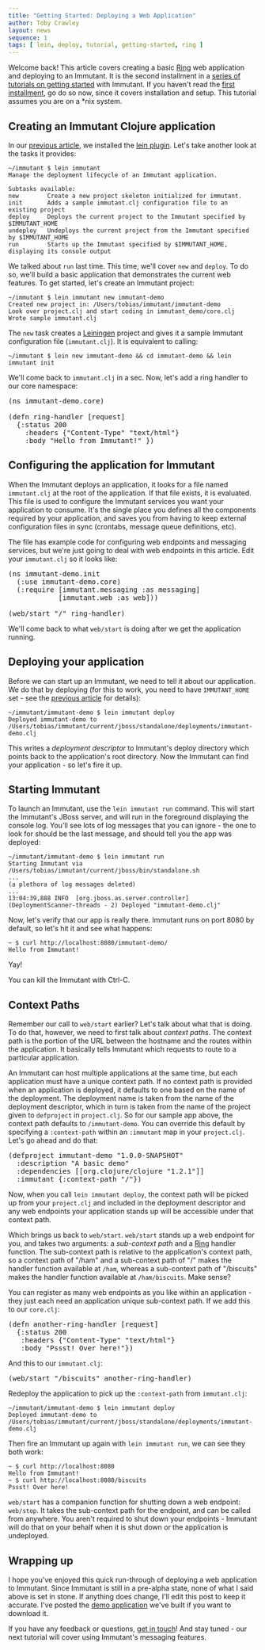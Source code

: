 ```yaml
---
title: "Getting Started: Deploying a Web Application"
author: Toby Crawley
layout: news
sequence: 1
tags: [ lein, deploy, tutorial, getting-started, ring ]
---
```


Welcome back! This article covers creating a basic [Ring] web application and deploying 
to an Immutant. It is the second installment in a 
[series of tutorials on getting started][getting-started] with Immutant. If you haven't
read the [first installment][installing], go do so now, since it covers installation
and setup. This tutorial assumes you are on a *nix system.

## Creating an Immutant Clojure application

In our [previous article][installing], we installed the [lein plugin]. Let's take another
look at the tasks it provides:

    ~/immutant $ lein immutant
    Manage the deployment lifecycle of an Immutant application.

    Subtasks available:
    new        Create a new project skeleton initialized for immutant.
    init       Adds a sample immutant.clj configuration file to an existing project
    deploy     Deploys the current project to the Immutant specified by $IMMUTANT_HOME
    undeploy   Undeploys the current project from the Immutant specified by $IMMUTANT_HOME
    run        Starts up the Immutant specified by $IMMUTANT_HOME, displaying its console output

We talked about `run` last time. This time, we'll cover `new` and `deploy`. To do so, 
we'll build a basic application that demonstrates the current web features. To get
started, let's create an Immutant project:

    ~/immutant $ lein immutant new immutant-demo
    Created new project in: /Users/tobias/immutant/immutant-demo
    Look over project.clj and start coding in immutant_demo/core.clj
    Wrote sample immutant.clj
    
The `new` task creates a [Leiningen] project and gives it a sample Immutant configuration
file (`immutant.clj`). It is equivalent to calling:

    ~/immutant $ lein new immutant-demo && cd immutant-demo && lein immutant init

We'll come back to `immutant.clj` in a sec. Now, let's add a ring handler to our core namespace:

<pre class="syntax clojure">(ns immutant-demo.core)

(defn ring-handler [request]
  {:status 200
    :headers {"Content-Type" "text/html"}
    :body "Hello from Immutant!" })
</pre>

## Configuring the application for Immutant
    
When the Immutant deploys an application, it looks for a file named `immutant.clj` at the root of the
application. If that file exists, it is evaluated. This file is used to configure the
Immutant services you want your application to consume. It's the single place you 
defines all the components required by your application, and saves you from having to
keep external configuration files in sync (crontabs, message queue definitions, etc).

The file has example code for configuring web endpoints and messaging services, but we're
just going to deal with web endpoints in this article. Edit your `immutant.clj` so it 
looks like:

<pre class="syntax clojure">(ns immutant-demo.init
  (:use immutant-demo.core)
  (:require [immutant.messaging :as messaging]
            [immutant.web :as web]))

(web/start "/" ring-handler)
</pre>

We'll come back to what `web/start` is doing after we get the application running.

## Deploying your application

Before we can start up an Immutant, we need to tell it about our application. We do that
by deploying (for this to work, you need to have `IMMUTANT_HOME` set - see the 
[previous article][installing] for details):

    ~/immutant/immutant-demo $ lein immutant deploy
    Deployed immutant-demo to /Users/tobias/immutant/current/jboss/standalone/deployments/immutant-demo.clj

This writes a *deployment descriptor* to Immutant's deploy directory which points back
to the application's root directory. Now the Immutant can find your application - so let's 
fire it up.

## Starting Immutant

To launch an Immutant, use the `lein immutant run` command. This will
start the Immutant's JBoss server, and will run in the foreground displaying the console log.
You'll see lots of log messages that you can ignore - the
one to look for should be the last message, and should tell you the app was deployed:

    ~/immutant/immutant-demo $ lein immutant run
    Starting Immutant via /Users/tobias/immutant/current/jboss/bin/standalone.sh
    ...
    (a plethora of log messages deleted)
    ...
    13:04:39,888 INFO  [org.jboss.as.server.controller] (DeploymentScanner-threads - 2) Deployed "immutant-demo.clj"
    
Now, let's verify that our app is really there. Immutant runs on port 8080 by default, so 
let's hit it and see what happens:

    ~ $ curl http://localhost:8080/immutant-demo/
    Hello from Immutant!

Yay!

You can kill the Immutant with Ctrl-C.

## Context Paths

Remember our call to `web/start` earlier? Let's talk about what that is doing. To 
do that, however, we need to first talk about *context paths*. The context path is 
the portion of the URL between the hostname and the routes within the application.
It basically tells Immutant which requests to route to a particular application.

An Immutant can host multiple applications at the same time, but each application must 
have a unique context path. If no context path is provided when an application
is deployed, it defaults to one based on the name of the deployment. The 
deployment name is taken from the name of the deployment descriptor, which
in turn is taken from the name of the project given to `defproject` in
`project.clj`. So for our sample app above, the context path defaults to 
`/immutant-demo`. You can override this default by specifying
a `:context-path` within an `:immutant` map in your `project.clj`. Let's
go ahead and do that:

<pre class="syntax clojure">(defproject immutant-demo "1.0.0-SNAPSHOT"
  :description "A basic demo"
  :dependencies [[org.clojure/clojure "1.2.1"]]
  :immutant {:context-path "/"})
</pre>

Now, when you call `lein immutant deploy`, the context path will be picked up
from your `project.clj` and included in the deployment descriptor and any
web endpoints your application stands up will be accessible under that
context path.

Which brings us back to `web/start`. `web/start` stands up a web endpoint
for you, and takes two arguments: a *sub-context path* and a [Ring] handler
function. The sub-context path is relative to the application's context
path, so a context path of "/ham" and a sub-context path of "/" makes
the handler function available at `/ham`, whereas a sub-context path
of "/biscuits" makes the handler function available at `/ham/biscuits`.
Make sense?

You can register as many web endpoints as you like within an application -
they just each need an application unique sub-context path. If we add 
this to our `core.clj`:

<pre class="syntax clojure">(defn another-ring-handler [request]
  {:status 200
   :headers {"Content-Type" "text/html"}
   :body "Pssst! Over here!"})
</pre>

And this to our `immutant.clj`:

<pre class="syntax clojure">(web/start "/biscuits" another-ring-handler)</pre>

Redeploy the application to pick up the `:context-path` from `immutant.clj`:

    ~/immutant/immutant-demo $ lein immutant deploy
    Deployed immutant-demo to /Users/tobias/immutant/current/jboss/standalone/deployments/immutant-demo.clj

Then fire an Immutant up again with `lein immutant run`, we can see they
both work:

    ~ $ curl http://localhost:8080
    Hello from Immutant!
    ~ $ curl http://localhost:8080/biscuits
    Pssst! Over here!

`web/start` has a companion function for shutting down a web endpoint:
`web/stop`. It takes the sub-context path for the endpoint, and can
be called from anywhere. You aren't required to shut down your endpoints -
Immutant will do that on your behalf when it is shut down or the application 
is undeployed.

## Wrapping up

I hope you've enjoyed this quick run-through of deploying a web application
to Immutant. Since Immutant is still in a pre-alpha state, none of what I
said above is set in stone. If anything does change, I'll edit this post
to keep it accurate. I've posted the [demo application] we've built if you want
to download it. 

If you have any feedback or questions, [get in touch]! And stay tuned - our next 
tutorial will cover using Immutant's messaging features. 

[Ring]: https://github.com/mmcgrana/ring
[getting-started]: /news/tags/getting-started/
[installing]: /news/2011/11/08/installing/
[lein plugin]: https://github.com/immutant/lein-immutant/
[Leiningen]: https://github.com/technomancy/leiningen
[demo application]: https://github.com/immutant/immutant-basic-web-demo
[get in touch]: /community







